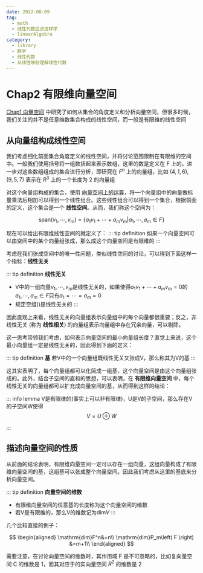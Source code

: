 ```yaml
---
date: 2022-08-09
tag:
  - math
  - 线性代数应该这样学
  - linearAlgebra
category:
  - library
  - 数学
  - 线性代数
  - 从线性映射理解线性代数
---
```



# Chap2 有限维向量空间

[Chap1 向量空间](./Chap1-向量空间.md) 中研究了如何从集合的角度定义和分析向量空间，但很多时候，我们关注的并不是任意维数集合构成的线性空间，而一般是有限维的线性空间

## 从向量组构成线性空间

我们考虑细化前面集合角度定义的线性空间，并将讨论范围限制在有限维的空间中。一般我们使用括号将一组数括起来表示数组，这里的数是定义在 F 上的。进一步对这些数组组成的集合进行分析，即研究在 $F^n$ 上的向量组，比如 $\left( 4,1,6 \right) ,\left( 9,5,7 \right)$ 表示在 $R^3$ 上的一个长度为 2 的向量组

对这个向量组构成的集合，使用 [向量空间上的运算](./Chap1-向量空间.md#向量空间上的运算)，将一个向量组中的向量做标量乘法后相加可以得到一个线性组合。这些线性组合可以得到一个集合，根据前面的定义，这个集合是一个 **线性空间**。从而，我们称这个空间为：

$$
\mathrm{span}\left( v_1,\cdots ,v_m \right) =\left\{ a_1v_1+\cdots +a_mv_m|a_1,\cdots ,a_m\in F \right\} 
$$


现在可以给出有限维线性空间的就定义了：
::: tip definition
如果一个向量空间可以由空间中的某个向量组张成，那么成这个向量空间是有限维的
:::


考虑在我们张成空间中的唯一性问题，类似线性空间的讨论，可以得到下面这样一个指标：**线性无关**

::: tip definition
**线性无关**
- V中的一组向量$v_1,\cdots,v_m$是线性无关的，如果使得$a_1v_1+\cdots +a_mv_m=0$的$a_1,\cdots,a_{m} \in F$只有$a_1=\cdots=a_{m}= 0$
- 规定空组()是线性无关的
:::


因此直观上来看，线性无关的向量组表示向量组中的每个向量都很重要；反之，非线性无关 (称为 **线性相关**) 的向量组表示向量组中存在冗余向量，可以剔除。

这一思考带领我们考虑，如何表示向量空间的最小向量组长度？直觉上来说，这个最小向量组一定是线性无关的，因此得到下面的定义：

::: tip definition
**基**
若V中的一个向量组既线性无关又张成V，那么称其为V的基
:::


这其实表明了，每个向量组都可以化简成一组基，这个向量空间是由这个向量组张成的。此外，结合子空间的直和的思想，可以表明，在 **有限维向量空间** 中，每个线性无关的向量组都可以扩充成向量空间的基，从而得到这样的结论：

::: info lemma
V是有限维的(事实上可以非有限维)，U是V的子空间，那么存在V的子空间W使得
$$
V=U\oplus W
$$

:::


## 描述向量空间的性质

从前面的结论表明，有限维向量空间一定可以存在一组向量，这组向量构成了有限维向量空间的基，这组基可以张成整个向量空间。因此我们考虑从这里的基底来分析向量空间。

::: tip definition
**向量空间的维数**
- 有限维向量空间的任意基的长度称为这个向量空间的维数
- 若V是有限维的，那么V的维数记为$\mathrm{dim}V$
:::


几个比较直接的例子：

$$
\begin{aligned}
	\mathrm{dim}F^n&=n\\
	\mathrm{dim}P_m\left( F \right) &=m+1\\
\end{aligned}
$$


需要注意，在讨论向量空间的维数时，其作用域 F 是不可忽略的，比如复向量空间 C 的维数是 1，而其对应于的实向量空间 $R^2$ 的维数是 2
